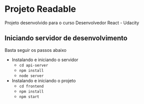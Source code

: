 # Projeto Readable

Projeto desenvolvido para o curso Desenvolvedor React - Udacity

## Iniciando servidor de desenvolvimento

Basta seguir os passos abaixo

* Instalando e iniciando o servidor
    - `cd api-server`
    - `npm install`
    - `node server`
* Instalando e iniciando o projeto
    - `cd frontend`
    - `npm install`
    - `npm start`